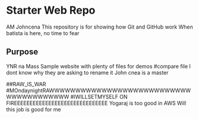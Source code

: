 # Starter Web Repo
AM Johncena
This repository is for showing how Git and GitHub work
When batista is here, no time to fear
## Purpose
YNR na Mass
Sample website with plenty of files for demos
#compare file
I dont know why they are asking to rename it
John cnea is a master

##RAW_IS_WAR
#MOndaynightRAWWWWWWWWWWWWWWWWWWWWWWWWWWWWWWWWWWWWWWW
#IWILLSETMYSELF ON FIREEEEEEEEEEEEEEEEEEEEEEEEEEEEEE
Yogaraj is too good in AWS
Will this job is good for me
